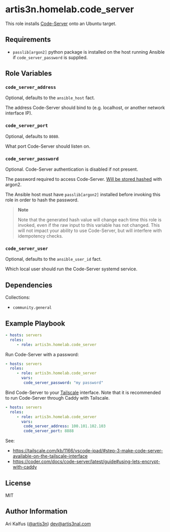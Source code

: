 # artis3n.homelab.code_server

This role installs [Code-Server](https://coder.com/docs/code-server/latest) onto an Ubuntu target.

## Requirements

- `passlib[argon2]` python package is installed on the host running Ansible if `code_server_password` is supplied.

## Role Variables

### `code_server_address`

Optional, defaults to the `ansible_host` fact.

The address Code-Server should bind to (e.g. localhost, or another network interface IP).

### `code_server_port`

Optional, defaults to `8080`.

What port Code-Server should listen on.

### `code_server_password`

Optional. Code-Server authentication is disabled if not present.

The password required to access Code-Server.
[Will be stored hashed](https://coder.com/docs/code-server/latest/FAQ#can-i-store-my-password-hashed) with argon2.

The Ansible host must have `passlib[argon2]` installed before invoking this role in order to hash the password.

> **Note**
> 
> Note that the generated hash value will change each time this role is invoked, even if the raw input to this variable has not changed.
> This will not impact your ability to use Code-Server, but will interfere with idempotency checks.

### `code_server_user`

Optional, defaults to the `ansible_user_id` fact.

Which local user should run the Code-Server systemd service.

## Dependencies

Collections:
- `community.general`

## Example Playbook

```yaml
- hosts: servers
  roles:
     - role: artis3n.homelab.code_server
```

Run Code-Server with a password:

```yaml
- hosts: servers
  roles:
     - role: artis3n.homelab.code_server
       vars:
        code_server_password: "my password"
```

Bind Code-Server to your [Tailscale](https://tailscale.com) interface.
Note that it is recommended to run Code-Server through Caddy with Tailscale.

```yaml
- hosts: servers
  roles:
     - role: artis3n.homelab.code_server
       vars:
        code_server_address: 100.101.102.103
        code_server_port: 8888
```

See:
- <https://tailscale.com/kb/1166/vscode-ipad/#step-3-make-code-server-available-on-the-tailscale-interface>
- <https://coder.com/docs/code-server/latest/guide#using-lets-encrypt-with-caddy>

## License

MIT

## Author Information

Ari Kalfus ([@artis3n](https://blog.artis3nal.com/)) <dev@artis3nal.com>
